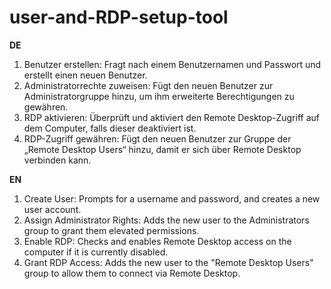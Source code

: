 # user-and-RDP-setup-tool
**DE** <br>
1. Benutzer erstellen: Fragt nach einem Benutzernamen und Passwort und erstellt einen neuen Benutzer.
2. Administratorrechte zuweisen: Fügt den neuen Benutzer zur Administratorgruppe hinzu, um ihm erweiterte Berechtigungen zu gewähren.
3. RDP aktivieren: Überprüft und aktiviert den Remote Desktop-Zugriff auf dem Computer, falls dieser deaktiviert ist.
4. RDP-Zugriff gewähren: Fügt den neuen Benutzer zur Gruppe der „Remote Desktop Users“ hinzu, damit er sich über Remote Desktop verbinden kann.

**EN** <br>
1. Create User: Prompts for a username and password, and creates a new user account.
2. Assign Administrator Rights: Adds the new user to the Administrators group to grant them elevated permissions.
3. Enable RDP: Checks and enables Remote Desktop access on the computer if it is currently disabled.
4. Grant RDP Access: Adds the new user to the "Remote Desktop Users" group to allow them to connect via Remote Desktop.
